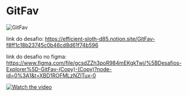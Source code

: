 # GitFav

![GitFav](https://user-images.githubusercontent.com/102687095/220416873-6248a939-29ea-4bbd-9722-c50bbe666e9b.png)


link do desafio: https://efficient-sloth-d85.notion.site/GitFav-f8ff1c18b23745c0b46cd8d61f74b596

link do desafio no figma: https://www.figma.com/file/gcsdZZh3poR984mEKgkTwj/%5BDesafios-Explorer%5D-GitFav-(Copy)-(Copy)?node-id=0%3A1&t=XBD1ROFMLzNZlTux-0

[![Watch the video](https://i.imgur.com/TSq2tJ4.png)](https://i.imgur.com/DHqBB0W.mp4)
